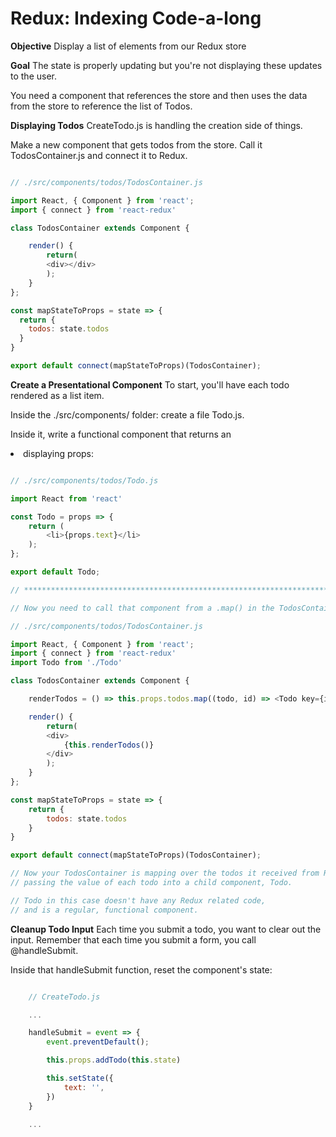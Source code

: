 # Redux: Indexing Code-a-long

**Objective**
Display a list of elements from our Redux store

**Goal**
The state is properly updating but you're not displaying these updates to the user.

You need a component that references the store
and then uses the data from the store to reference the list of Todos.

**Displaying Todos**
CreateTodo.js is handling the creation side of things.

Make a new component that gets todos from the store.
Call it TodosContainer.js and connect it to Redux.

```js

// ./src/components/todos/TodosContainer.js

import React, { Component } from 'react';
import { connect } from 'react-redux'

class TodosContainer extends Component {

    render() {
        return(
        <div></div>
        );
    }
};

const mapStateToProps = state => {
  return {
    todos: state.todos
  }
}

export default connect(mapStateToProps)(TodosContainer);

```

**Create a Presentational Component**
To start, you'll have each todo rendered as a list item.

Inside the ./src/components/ folder: create a file Todo.js.

Inside it, write a functional component that returns an <li> displaying props:

```js

// ./src/components/todos/Todo.js

import React from 'react'

const Todo = props => {
    return (
        <li>{props.text}</li>
    );
};

export default Todo;

// ************************************************************************** //

// Now you need to call that component from a .map() in the TodosContainer component:

// ./src/components/todos/TodosContainer.js

import React, { Component } from 'react';
import { connect } from 'react-redux'
import Todo from './Todo'

class TodosContainer extends Component {

    renderTodos = () => this.props.todos.map((todo, id) => <Todo key={id} text={todo} />)

    render() {
        return(
        <div>
            {this.renderTodos()}
        </div>
        );
    }
};

const mapStateToProps = state => {
    return {
        todos: state.todos
    }
}

export default connect(mapStateToProps)(TodosContainer);

// Now your TodosContainer is mapping over the todos it received from Redux,
// passing the value of each todo into a child component, Todo.

// Todo in this case doesn't have any Redux related code,
// and is a regular, functional component.

```

**Cleanup Todo Input**
Each time you submit a todo, you want to clear out the input.
Remember that each time you submit a form, you call @handleSubmit.

Inside that handleSubmit function, reset the component's state:

```js

    // CreateTodo.js

    ...

    handleSubmit = event => {
        event.preventDefault();

        this.props.addTodo(this.state)

        this.setState({
            text: '',
        })
    }

    ...

```
